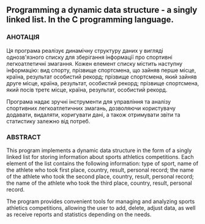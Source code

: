 ## Programming a dynamic data structure - a singly linked list. In the C programming language.

### АНОТАЦІЯ

Ця програма реалізує динамічну структуру даних у вигляді однозв'язного
списку для зберігання інформації про спортивні легкоатлетичні змагання. Кожен
елемент списку містить наступну інформацію: вид спорту, прізвище спортсмена,
що зайняв перше місце, країна, результат особистий рекорд; прізвище
спортсмена, який зайняв друге місце, країна, результат, особистий рекорд;
прізвище спортсмена, який посів третє місце, країна, результат, особистий рекорд.

Програма надає зручні інструменти для управління та аналізу спортивних
легкоатлетичних змагань, дозволяючи користувачу додавати, видаляти,
коригувати дані, а також отримувати звіти та статистику залежно від потреб.

### ABSTRACT

This program implements a dynamic data structure in the form of a singly linked
list for storing information about sports athletics competitions. Each element of the list
contains the following information: type of sport, name of the athlete who took first
place, country, result, personal record; the name of the athlete who took the second
place, country, result, personal record; the name of the athlete who took the third place,
country, result, personal record.

The program provides convenient tools for managing and analyzing sports
athletics competitions, allowing the user to add, delete, adjust data, as well as receive
reports and statistics depending on the needs.
